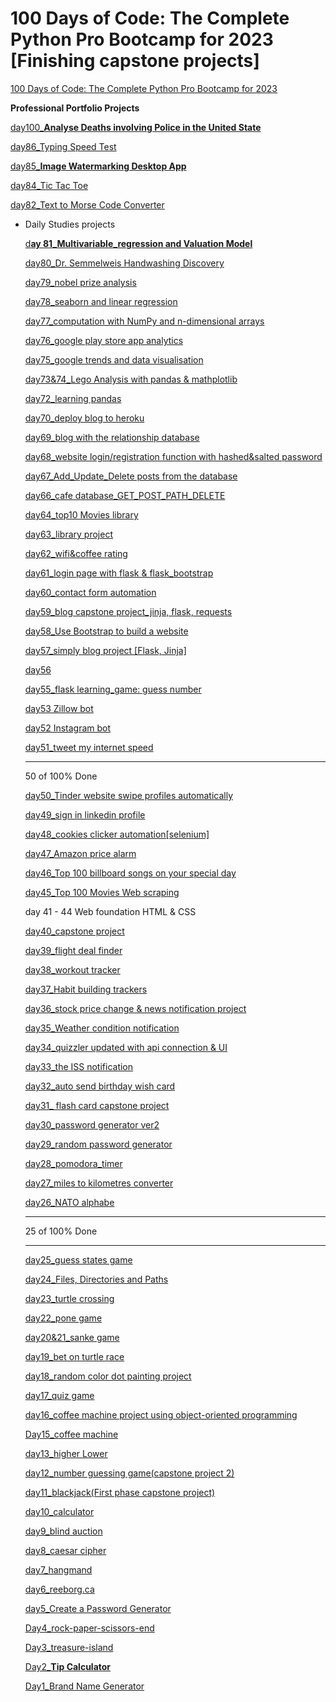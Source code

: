 # 100 Days of Code: The Complete Python Pro Bootcamp for 2023 [Finishing capstone projects]

[100 Days of Code: The Complete Python Pro Bootcamp for 2023](https://www.udemy.com/course/100-days-of-code/)

**Professional Portfolio Projects**

[day100_**Analyse Deaths involving Police in the United State**](day100_Analyse%20Deaths%20involving%20Police%20in%20the%20Unit%204c0b965be2534ac881cf77f7996c9503.md)

[day86_Typing Speed Test](day86_Typing%20Speed%20Test%201acb65ad6a594a97afbddfdaee99426b.md)

[day85_**Image Watermarking Desktop App**](day85_Image%20Watermarking%20Desktop%20App%20ecbd4f265b4f4fbc8d6def99c10e089a.md)

[day84_Tic Tac Toe](day84_Tic%20Tac%20Toe%2031c04fe475804bde98f45482be1767f4.md)

[day82_Text to Morse Code Converter](day82_Text%20to%20Morse%20Code%20Converter%20f17c35909a5f46f88d3ddd520e5f01b4.md)

- Daily Studies projects
    
    [d**ay 81_Multivariable_regression and Valuation Model**](day%2081_Multivariable_regression%20and%20Valuation%20Mode%20ed57d0e45a4f4ae985a0ea81d98eec64.md)
    
    [day80_Dr. Semmelweis Handwashing Discovery](day80_Dr%20Semmelweis%20Handwashing%20Discovery%20a1c78aabf9ef4956a8c323cc35a4d749.md)
    
    [day79_nobel prize analysis](day79_nobel%20prize%20analysis%2032412408ef4049deb384996e1cd664c8.md)
    
    [day78_seaborn and linear regression](day78_seaborn%20and%20linear%20regression%20162d7642ef794ad2add7d207c20adf02.md)
    
    [day77_computation with NumPy and n-dimensional arrays](day77_computation%20with%20NumPy%20and%20n-dimensional%20arr%20bbe521229247498182ad719a5ce0b495.md)
    
    [day76_google play store app analytics](day76_google%20play%20store%20app%20analytics%20d239f92c2f1c44de8f2eb1fc01866126.md)
    
    [day75_google trends and data visualisation](day75_google%20trends%20and%20data%20visualisation%20ddbe2b7733a04b2e957aca50f7f16a67.md)
    
    [day73&74_Lego Analysis with pandas & mathplotlib](day73&74_Lego%20Analysis%20with%20pandas%20&%20mathplotlib%20bffbffb00205486ead5005ef9c2a8e4d.md)
    
    [day72_learning pandas](day72_learning%20pandas%2062b0a4d554d747419bafeefbbc7ae7b3.md)
    
    [day70_deploy blog to heroku](day70_deploy%20blog%20to%20heroku%20861aa6a5f7b64d9f8977825a50c0eda5.md)
    
    [day69_blog with the relationship database](day69_blog%20with%20the%20relationship%20database%20e504e341258c4a8796ab08df9c2109b5.md)
    
    [day68_website login/registration function with hashed&salted password](day68_website%20login%20registration%20function%20with%20has%208f6a61bfc7bf4ae98d42a705cb70256f.md)
    
    [day67_Add_Update_Delete posts from the database](day67_Add_Update_Delete%20posts%20from%20the%20database%20458c1db9deb1406a809b7bfbe2fa8c28.md)
    
    [day66_cafe database_GET_POST_PATH_DELETE](day66_cafe%20database_GET_POST_PATH_DELETE%209048e2a92596420c86918c4ab0fd070b.md)
    
    [day64_top10 Movies library](day64_top10%20Movies%20library%20480fdde75b4e41fd93520b83f956942b.md)
    
    [day63_library project](day63_library%20project%205f2f98a2d6334bba993b0fe92cc11e23.md)
    
    [day62_wifi&coffee rating](day62_wifi&coffee%20rating%201bc0938267cb44feb14f41e6e124b94d.md)
    
    [day61_login page with flask & flask_bootstrap](day61_login%20page%20with%20flask%20&%20flask_bootstrap%207fa5cef38136439d88d7997514cdf18e.md)
    
    [day60_contact form automation](day60_contact%20form%20automation%2058aab05f0b4f4592aff856f14bdf3b86.md)
    
    [day59_blog capstone project_jinja, flask, requests](day59_blog%20capstone%20project_jinja,%20flask,%20requests%20a18617f9548b4083890538b1c30a9bee.md)
    
    [day58_Use Bootstrap to build a website](day58_Use%20Bootstrap%20to%20build%20a%20website%20c133f7a1905a4c12bbce1c0fec58b7bc.md)
    
    [day57_simply blog project [Flask, Jinja]](day57_simply%20blog%20project%20%5BFlask,%20Jinja%5D%20d67ec75f69c342baae5c7487c9b63987.md)
    
    [day56](day56%20a1fb57fef6254f618c078b0dec930f87.md)
    
    [day55_flask learning_game: guess number](day55_flask%20learning_game%20guess%20number%20aa1abf0c32654dd586b6d407feee7d13.md)
    
    [day53 Zillow bot](day53%20Zillow%20bot%20b0bb14b05d504ee3af097cef46dd6a17.md)
    
    [day52 Instagram bot](day52%20Instagram%20bot%203bb57a49d1ea4f52b1bcfd283d29fa72.md)
    
    [day51_tweet my internet speed](day51_tweet%20my%20internet%20speed%20ff24cfd75538426cac7477e0da5a5b54.md)
    
    ---
    
    50 of 100% Done
    
    [day50_Tinder website swipe profiles automatically](day50_Tinder%20website%20swipe%20profiles%20automatically%20c6d4d0f13c23483dafcc5856a026381d.md)
    
    [day49_sign in linkedin profile](day49_sign%20in%20linkedin%20profile%2028bbbf411aab4e91b52b5598fa887c42.md)
    
    [day48_cookies clicker automation[selenium]](day48_cookies%20clicker%20automation%5Bselenium%5D%2095bb7cc67ee14b7086c7d6890a2acd70.md)
    
    [day47_Amazon price alarm](day47_Amazon%20price%20alarm%2019126ac4546c4988ba011dec1100bc74.md)
    
    [day46_Top 100 billboard songs on your special day](day46_Top%20100%20billboard%20songs%20on%20your%20special%20day%20dc7bec5a845f485ab60c18d1df558a93.md)
    
    [day45_Top 100 Movies Web scraping](day45_Top%20100%20Movies%20Web%20scraping%2034ccf2d282c64b658cf3ce373c48357e.md)
    
    day 41 - 44 Web foundation HTML & CSS
    
    [day40_capstone project](day40_capstone%20project%2030d6aff4c4f34c33b7eb24aed2327d76.md)
    
    [day39_flight deal finder](day39_flight%20deal%20finder%2022f5c49069ec4bdb96ba631ee33401fc.md)
    
    [day38_workout tracker](day38_workout%20tracker%20899cd683afe9498cad1a6082fc90b328.md)
    
    [day37_Habit building trackers](day37_Habit%20building%20trackers%20a4ec72096aa0445baf9e432acdffc3bc.md)
    
    [day36_stock price change & news notification project](day36_stock%20price%20change%20&%20news%20notification%20proje%20e26dce6e15c44b098cc4d418ca143931.md)
    
    [day35_Weather condition notification](day35_Weather%20condition%20notification%20de56e6b8a831408a90cce0ff1b0bd879.md)
    
    [day34_quizzler updated with api connection & UI](day34_quizzler%20updated%20with%20api%20connection%20&%20UI%2011a2c338452443058104cf8476c49238.md)
    
    [day33_the ISS notification](day33_the%20ISS%20notification%20260ec366054945fabb5e79398016d5be.md)
    
    [day32_auto send birthday wish card](day32_auto%20send%20birthday%20wish%20card%20473cf154301b4c3dae2e8e1d550e73a5.md)
    
    [day31_ flash card capstone project](day31_%20flash%20card%20capstone%20project%206e27655eb6e74087bb4e5d753430dad5.md)
    
    [day30_password generator ver2](day30_password%20generator%20ver2%20706b5ac992bc4925bede22d516e4f5c2.md)
    
    [day29_random password generator](day29_random%20password%20generator%20af909d73fdc44600949b579bcd1c2440.md)
    
    [day28_pomodora_timer](day28_pomodora_timer%207273f4c624ad4cf5a48342276d8d9ad3.md)
    
    [day27_miles to kilometres converter](day27_miles%20to%20kilometres%20converter%2014f1fe7984854248877e8630634da5a3.md)
    
    [day26_NATO alphabe](day26_NATO%20alphabe%203b57279d748649e5a5df25c3ca19eabb.md)
    
    ---
    
    25 of 100% Done
    
    ---
    
    [day25_guess states game](day25_guess%20states%20game%200397225eac6241118ba124670a4f62bd.md)
    
    [day24_Files, Directories and Paths](day24_Files,%20Directories%20and%20Paths%207709633d3fe745c2a48c0f601a7fba8a.md)
    
    [day23_turtle crossing](day23_turtle%20crossing%20b0b47024b58f4b0e840ea00c2c3072f0.md)
    
    [day22_pone game](day22_pone%20game%2059740fa165214f8791882ebc2cda8cfb.md)
    
    [day20&21_sanke game](day20&21_sanke%20game%2093ba637a7f4c4e13a7d251872e9d1554.md)
    
    [day19_bet on turtle race](day19_bet%20on%20turtle%20race%201468b9d979ea4dceb38745831d96d170.md)
    
    [day18_random color dot painting project](day18_random%20color%20dot%20painting%20project%201c481d23a2134d39beec7a8e78b637bc.md)
    
    [day17_quiz game](day17_quiz%20game%2004d15046418d499f9b138e8be6942e4d.md)
    
    [day16_coffee machine project using object-oriented programming](day16_coffee%20machine%20project%20using%20object-oriented%203b17e3d26bd04708b85772eff6e28439.md)
    
    [Day15_coffee machine](Day15_coffee%20machine%20dea0fdfaafd248bd95a660b2a5e68d65.md)
    
    [day13_higher Lower](day13_higher%20Lower%20b7ded250f6464da5a2e435728022c7b3.md)
    
    [day12_number guessing game(capstone project 2)](day12_number%20guessing%20game(capstone%20project%202)%20f136a520ecc0461b892a25b282dac6e3.md)
    
    [day11_blackjack(First phase capstone project)](day11_blackjack(First%20phase%20capstone%20project)%20d30bad7ce88b468d8bd06dcc4e5cd54a.md)
    
    [day10_calculator](day10_calculator%20b21ce449000c45f6bfd8c35dcbc3111e.md)
    
    [day9_blind auction](day9_blind%20auction%20aaf7844d063d494fae19e79f40941828.md)
    
    [day8_caesar cipher](day8_caesar%20cipher%2072b9d018108646fea1735c05e7ad2704.md)
    
    [day7_hangmand](day7_hangmand%20de132c813f2b42c8844f751e6a4379ed.md)
    
    [day6_reeborg.ca](day6_reeborg%20ca%20f4aafbda86e243f1a060267c380b0f94.md)
    
    [day5_Create a Password Generator](day5_Create%20a%20Password%20Generator%206835bc5c4a8d403bbd322438c91ae578.md)
    
    [Day4_rock-paper-scissors-end](Day4_rock-paper-scissors-end%20fd18d0a5e64245558f772ee26b8129e6.md)
    
    [Day3_treasure-island](Day3_treasure-island%2075b13c9fcc5a4881a3f7857601829c25.md)
    
    [Day2_**Tip Calculator**](Day2_Tip%20Calculator%20de751110dba2419f987434a177b8107a.md)
    
    [Day1_Brand Name Generator](Day1_Brand%20Name%20Generator%20fbed32bbe093430fb158a28159f5fba2.md)